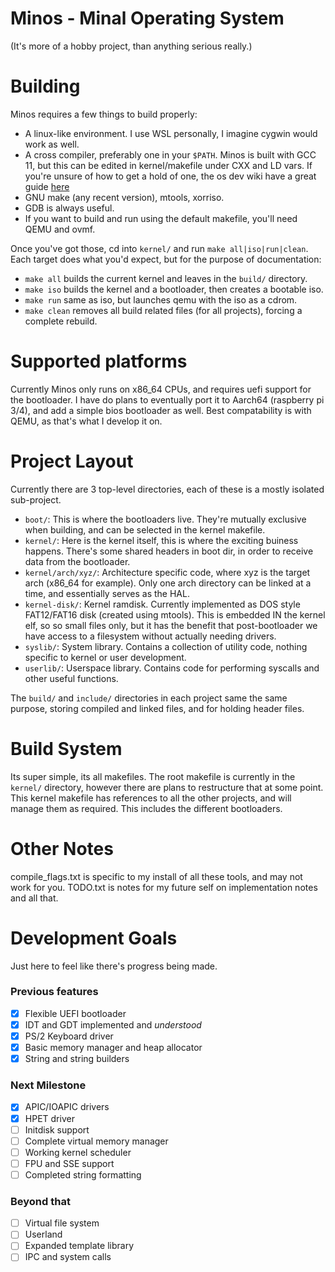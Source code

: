 # Minos - Minal Operating System
(It's more of a hobby project, than anything serious really.)

# Building
Minos requires a few things to build properly:
- A linux-like environment. I use WSL personally, I imagine cygwin would work as well.
- A cross compiler, preferably one in your `$PATH`. Minos is built with GCC 11, but this can be edited in kernel/makefile under CXX and LD vars. If you're unsure of how to get a hold of one, the os dev wiki have a great guide [here](https://wiki.osdev.org/GCC_Cross-Compiler)
- GNU make (any recent version), mtools, xorriso.
- GDB is always useful.
- If you want to build and run using the default makefile, you'll need QEMU and ovmf.

Once you've got those, cd into `kernel/` and run `make all|iso|run|clean`. 
Each target does what you'd expect, but for the purpose of documentation:
- `make all` builds the current kernel and leaves in the `build/` directory.
- `make iso` builds the kernel and a bootloader, then creates a bootable iso.
- `make run` same as iso, but launches qemu with the iso as a cdrom.
- `make clean` removes all build related files (for all projects), forcing a complete rebuild.

# Supported platforms
Currently Minos only runs on x86_64 CPUs, and requires uefi support for the bootloader.
I have do plans to eventually port it to Aarch64 (raspberry pi 3/4), and add a simple bios bootloader as well.
Best compatability is with QEMU, as that's what I develop it on.

# Project Layout
Currently there are 3 top-level directories, each of these is a mostly isolated sub-project.
- `boot/`: This is where the bootloaders live. They're mutually exclusive when building, and can be selected in the kernel makefile. 
- `kernel/`: Here is the kernel itself, this is where the exciting buiness happens. There's some shared headers in boot dir, in order to receive data from the bootloader.
- `kernel/arch/xyz/`: Architecture specific code, where xyz is the target arch (x86_64 for example). Only one arch directory can be linked at a time, and essentially serves as the HAL.
- `kernel-disk/`: Kernel ramdisk. Currently implemented as DOS style FAT12/FAT16 disk (created using mtools). This is embedded IN the kernel elf, so so small files only, but it has the benefit that post-bootloader we have access to a filesystem without actually needing drivers.
- `syslib/`: System library. Contains a collection of utility code, nothing specific to kernel or user development.
- `userlib/`: Userspace library. Contains code for performing syscalls and other useful functions. 

The `build/` and `include/` directories in each project same the same purpose, storing compiled and linked files, and for holding header files.

# Build System
Its super simple, its all makefiles. The root makefile is currently in the `kernel/` directory, 
however there are plans to restructure that at some point.
This kernel makefile has references to all the other projects, and will manage them as required.
This includes the different bootloaders.

# Other Notes
compile_flags.txt is specific to my install of all these tools, and may not work for you.
TODO.txt is notes for my future self on implementation notes and all that.

# Development Goals
Just here to feel like there's progress being made.

### Previous features
- [x] Flexible UEFI bootloader
- [x] IDT and GDT implemented and *understood*
- [x] PS/2 Keyboard driver
- [x] Basic memory manager and heap allocator
- [x] String and string builders

### Next Milestone
- [x] APIC/IOAPIC drivers
- [x] HPET driver
- [ ] Initdisk support
- [ ] Complete virtual memory manager
- [ ] Working kernel scheduler
- [ ] FPU and SSE support
- [ ] Completed string formatting

### Beyond that
- [ ] Virtual file system
- [ ] Userland
- [ ] Expanded template library
- [ ] IPC and system calls
